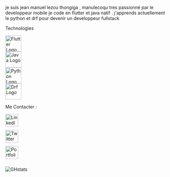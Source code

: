 je suis jean manuel lezou 
thongiga , manulecoqu
tres passionné par le developpeur mobile je code en flutter et java natif .
j'apprends actuellement le python et drf pour devenir un developpeur fullstack 


Technologies

<div style="display: flex; flex-direction: column; align-items: flex-start;">
  <img src="https://cdn.jsdelivr.net/gh/devicons/devicon@latest/icons/flutter/flutter-original.svg" alt="Flutter Logo" width="50"/>
  <img src="https://cdn.jsdelivr.net/gh/devicons/devicon@latest/icons/java/java-original.svg" alt="Java Logo" width="50"/>
  <img src="https://cdn.jsdelivr.net/gh/devicons/devicon@latest/icons/python/python-original.svg" alt="Python Logo" width="50"/>
  <img src="https://cdn.jsdelivr.net/gh/devicons/devicon@latest/icons/djangorest/djangorest-original.svg" alt="Drf Logo" width="50"/>
</div>




Me Contacter :
<div style="display: flex; flex-direction: column; align-items: flex-start;">
  <a href="https://www.linkedin.com/in/votre-profil/" style="margin-bottom: 10px;">
    <img src="https://cdn.jsdelivr.net/npm/simple-icons@v9/icons/linkedin.svg#color=FFFFFF" alt="LinkedIn" width="40"/>
  </a>
  <a href="https://twitter.com/votre-profil" style="margin-bottom: 10px;">
    <img src="https://cdn.jsdelivr.net/npm/simple-icons@v9/icons/x.svg#color=FFFFFF" alt="Twitter" width="40"/>
  </a>
  <a href="https://votre-site.com" style="margin-bottom: 10px;">
    <img src="https://cdn.jsdelivr.net/npm/simple-icons@v9/icons/wordpress.svg#color=FFFFFF" alt="Portfolio" width="40"/>
  </a>
</div>

![GHstats](https://github-readme-stats.vercel.app/api?username=manulecoqu&show_icons=true)
